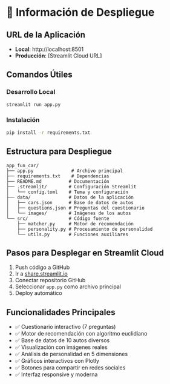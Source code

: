 # 🚀 Información de Despliegue

## URL de la Aplicación
- **Local**: http://localhost:8501
- **Producción**: [Streamlit Cloud URL]

## Comandos Útiles

### Desarrollo Local
```bash
streamlit run app.py
```

### Instalación
```bash
pip install -r requirements.txt
```

## Estructura para Despliegue
```
app_fun_car/
├── app.py              # Archivo principal
├── requirements.txt    # Dependencias
├── README.md          # Documentación
├── .streamlit/        # Configuración Streamlit
│   └── config.toml    # Tema y configuración
├── data/              # Datos de la aplicación
│   ├── cars.json      # Base de datos de autos
│   ├── questions.json # Preguntas del cuestionario
│   └── images/        # Imágenes de los autos
└── src/               # Código fuente
    ├── matcher.py     # Motor de recomendación
    ├── personality.py # Procesamiento de personalidad
    └── utils.py       # Funciones auxiliares
```

## Pasos para Desplegar en Streamlit Cloud

1. Push código a GitHub
2. Ir a [share.streamlit.io](https://share.streamlit.io)
3. Conectar repositorio GitHub
4. Seleccionar `app.py` como archivo principal
5. Deploy automático

## Funcionalidades Principales

- ✅ Cuestionario interactivo (7 preguntas)
- ✅ Motor de recomendación con algoritmo euclidiano
- ✅ Base de datos de 10 autos diversos
- ✅ Visualización con imágenes reales
- ✅ Análisis de personalidad en 5 dimensiones
- ✅ Gráficos interactivos con Plotly
- ✅ Botones para compartir en redes sociales
- ✅ Interfaz responsive y moderna
